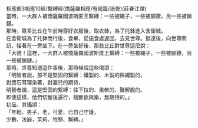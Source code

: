 相應部3相應10經/繫縛經(憍薩羅相應/有偈篇/祇夜)(莊春江譯)  
當時，一大群人被憍薩羅國波斯匿王繫縛：一些被繩子，一些被腳鐐，另一些被鎖鏈。  
那時，眾多比丘在午前時穿好衣服後，取衣鉢，為了托鉢進入舍衛城。  
在舍衛城為了托鉢而行後，食畢，從施食處返回，去見世尊。抵達後，向世尊問訊，接著在一旁坐下。在一旁坐好後，那些比丘對世尊這麼說：  
「大德！這裡，一大群人被憍薩羅國波斯匿王繫縛：一些被繩子，一些被腳鐐，另一些被鎖鏈。」  
那時，世尊知道這件事後，那時候說這些偈頌：  
「明智者說，那不是堅固的繫縛：鐵製的、木製的與繩製的，  
對寶石耳環染著，對妻兒的期待，  
明智者說，這是堅固的繫縛：往下拉的、柔軟的、難解脫的。  
即使這樣，他們切斷後遍行，捨斷欲與樂，無期待的。」  
初品，其攝頌：  
「年輕、男子、老，可愛、已自己守護，  
少數、法庭，茉莉、牲祭、繫縛。」  
  
  

